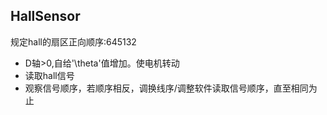 ## HallSensor

规定hall的扇区正向顺序:645132

- D轴>0,自给'\theta'值增加。使电机转动
- 读取hall信号
- 观察信号顺序，若顺序相反，调换线序/调整软件读取信号顺序，直至相同为止



